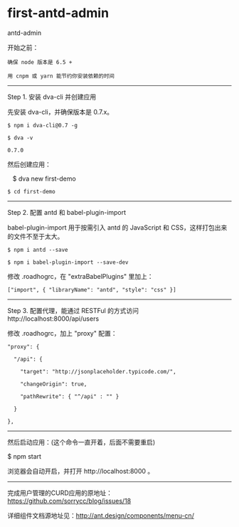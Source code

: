 # first-antd-admin
antd-admin

开始之前：

    确保 node 版本是 6.5 +

    用 cnpm 或 yarn 能节约你安装依赖的时间

-----------------------------------------------------------------------------------------

Step 1. 安装 dva-cli 并创建应用


先安装 dva-cli，并确保版本是 0.7.x。

    $ npm i dva-cli@0.7 -g

    $ dva -v

    0.7.0

然后创建应用：

    $ dva new first-demo

    $ cd first-demo 

-----------------------------------------------------------------------------------------

Step 2. 配置 antd 和 babel-plugin-import


babel-plugin-import 用于按需引入 antd 的 JavaScript 和 CSS，这样打包出来的文件不至于太大。

    $ npm i antd --save

    $ npm i babel-plugin-import --save-dev

修改 .roadhogrc，在 "extraBabelPlugins" 里加上：

    ["import", { "libraryName": "antd", "style": "css" }]

-----------------------------------------------------------------------------------------

Step 3. 配置代理，能通过 RESTFul 的方式访问 http://localhost:8000/api/users


修改 .roadhogrc，加上 "proxy" 配置：

    "proxy": {

      "/api": {

        "target": "http://jsonplaceholder.typicode.com/",

        "changeOrigin": true,

        "pathRewrite": { "^/api" : "" }

      }

    },

-----------------------------------------------------------------------------------------

然后启动应用：(这个命令一直开着，后面不需要重启)

$ npm start

浏览器会自动开启，并打开 http://localhost:8000 。

-----------------------------------------------------------------------------------------

完成用户管理的CURD应用的原地址： https://github.com/sorrycc/blog/issues/18

详细组件文档源地址见：http://ant.design/components/menu-cn/
